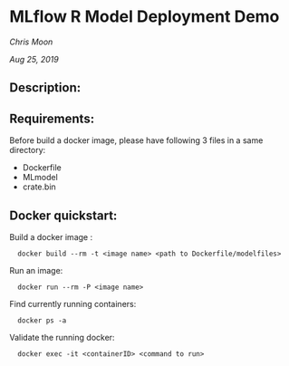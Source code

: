 # MLflow R Model Deployment Demo

*Chris Moon*

*Aug 25, 2019*

## Description:


## Requirements:
Before build a docker image, please have following 3 files in a same directory:
* Dockerfile
* MLmodel
* crate.bin

## Docker quickstart:

Build a docker image :

      docker build --rm -t <image name> <path to Dockerfile/modelfiles>

Run an image:

      docker run --rm -P <image name>

Find currently running containers:

      docker ps -a

Validate the running docker:

      docker exec -it <containerID> <command to run>
